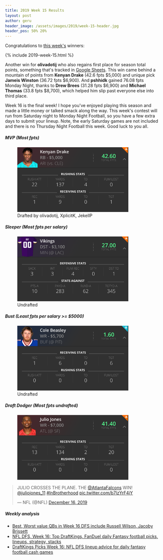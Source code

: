 ```yaml
---
title: 2019 Week 15 Results
layout: post
author: geru
header_image: /assets/images/2019/week-15-header.jpg
header_pos: 50% 20%
---
```

Congratulations to [this week's](https://www.draftkings.com/contest/gamecenter/82704813) winners:

{% include 2019-week-15.html %}

Another win for __olivadotij__ who also regains first place for season total points, something that's tracked in [Google Sheets](https://docs.google.com/spreadsheets/d/1XT31vsZxNVIHBnjh06C5_ldHVaeb3wnXAmOGcfci79k/edit?usp=sharing). This win came behind a mountain of points from __Kenyan Drake__ (42.6 fpts $5,000) and unique pick __Jameis Winston__ (36.72 fpts $6,900). And __pshhidk__ gained 76.08 fpts Monday Night, thanks to __Drew Brees__ (31.28 fpts $6,900) and __Michael Thomas__ (33.8 fpts $8,700), which helped him slip past everyone else into third place. 

Week 16 is the final week! I hope you've enjoyed playing this season and made a little money or talked smack along the way. This week's contest will run from Saturday night to Monday Night Football, so you have a few extra days to submit your lineup. Note, the early Saturday games are not included and there is no Thursday Night Football this week. Good luck to you all.

##### MVP (Most fpts)
<figure class="figure">
    <img class="img-fluid" src="/assets/images/2019/week-15-kenyan-drake.png" width="364px"/>
    <figcaption class="figure-caption">Drafted by <span class="font-weight-bold">olivadotij, XplicitK, JekellP</span></figcaption>
</figure>

##### Sleeper (Most fpts per salary)
<figure class="figure">
    <img class="img-fluid" src="/assets/images/2019/week-15-vikings.png" width="364px"/>
    <figcaption class="figure-caption"><span class="font-weight-bold">Undrafted</span></figcaption>
</figure>

##### Bust (Least fpts per salary >= $5000)
<figure class="figure">
    <img class="img-fluid" src="/assets/images/2019/week-15-cole-beasley.png" width="364px"/>
    <figcaption class="figure-caption"><span class="font-weight-bold">Undrafted</span></figcaption>
</figure>

##### Draft Dodger (Most fpts undrafted)
<figure class="figure">
    <img class="img-fluid" src="/assets/images/2019/week-15-julio-jones.png" width="364px"/>
</figure>
<blockquote class="twitter-tweet"><p lang="en" dir="ltr">JULIO CROSSES THE PLANE. THE <a href="https://twitter.com/AtlantaFalcons?ref_src=twsrc%5Etfw">@AtlantaFalcons</a> WIN! <a href="https://twitter.com/juliojones_11?ref_src=twsrc%5Etfw">@juliojones_11</a> <a href="https://twitter.com/hashtag/InBrotherhood?src=hash&amp;ref_src=twsrc%5Etfw">#InBrotherhood</a> <a href="https://t.co/b7lzYrF4iY">pic.twitter.com/b7lzYrF4iY</a></p>&mdash; NFL (@NFL) <a href="https://twitter.com/NFL/status/1206372648000708608?ref_src=twsrc%5Etfw">December 16, 2019</a></blockquote> <script async src="https://platform.twitter.com/widgets.js" charset="utf-8"></script>

##### Weekly analysis
<ul class="list-unstyled" id="pro-links">
    <a href="https://dknation.draftkings.com/2019/12/17/21025195/dfs-salaries-week-16-draftkings-quarterbacks-jacoby-brissett-russell-wilson-busts-sleepers" target="_blank"><li>Best, Worst value QBs in Week 16 DFS include Russell Wilson, Jacoby Brissett</li></a>
    <a href="https://www.cbssports.com/nfl/news/nfl-dfs-week-16-top-draftkings-fanduel-daily-fantasy-football-picks-lineups-strategy-stacks/" target="_blank"><li>NFL DFS, Week 16: Top DraftKings, FanDuel daily Fantasy football picks, lineups, strategy, stacks</li></a>
    <a href="https://www.msn.com/en-us/sports/nfl/draftkings-picks-week-16-nfl-dfs-lineup-advice-for-daily-fantasy-football-cash-games/ar-BBY4aP8" target="_blank"><li>DraftKings Picks Week 16: NFL DFS lineup advice for daily fantasy football cash games</li></a>
</ul>
